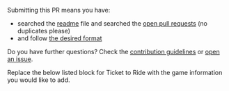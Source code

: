 Submitting this PR means you have:

- searched the [readme](../readme.md) file and searched the [open pull requests](https://github.com/edm00se/awesome-board-games/pulls) (no duplicates please)
- and follow [the desired format](../formatting.md)

Do you have further questions? Check the [contribution guidelines](../contributing.md) or [open an issue](https://github.com/edm00se/awesome-board-games/issues/new).

Replace the below listed block for Ticket to Ride with the game information you would like to add.

<!--

### [Ticket to Ride](https://wikipedia.org/wiki/Ticket_to_Ride_(board_game))

> ...a cross-country train adventure where players collect cards of various types of train cars that enable them to claim railway routes connecting cities in various countries around the world.

![Ticket to Ride game image](https://upload.wikimedia.org/wikipedia/en/thumb/9/92/Ticket_to_Ride_Board_Game_Box_EN.jpg/220px-Ticket_to_Ride_Board_Game_Box_EN.jpg)

| Players | Min. Age | Time   |
| ------: | -------: | -----: |
|   2 - 5 |        8 | 30-60m |

-->